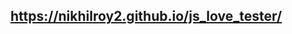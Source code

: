 <h2>
    <a href="https://nikhilroy2.github.io/js_love_tester/">https://nikhilroy2.github.io/js_love_tester/</a>
</h2>
